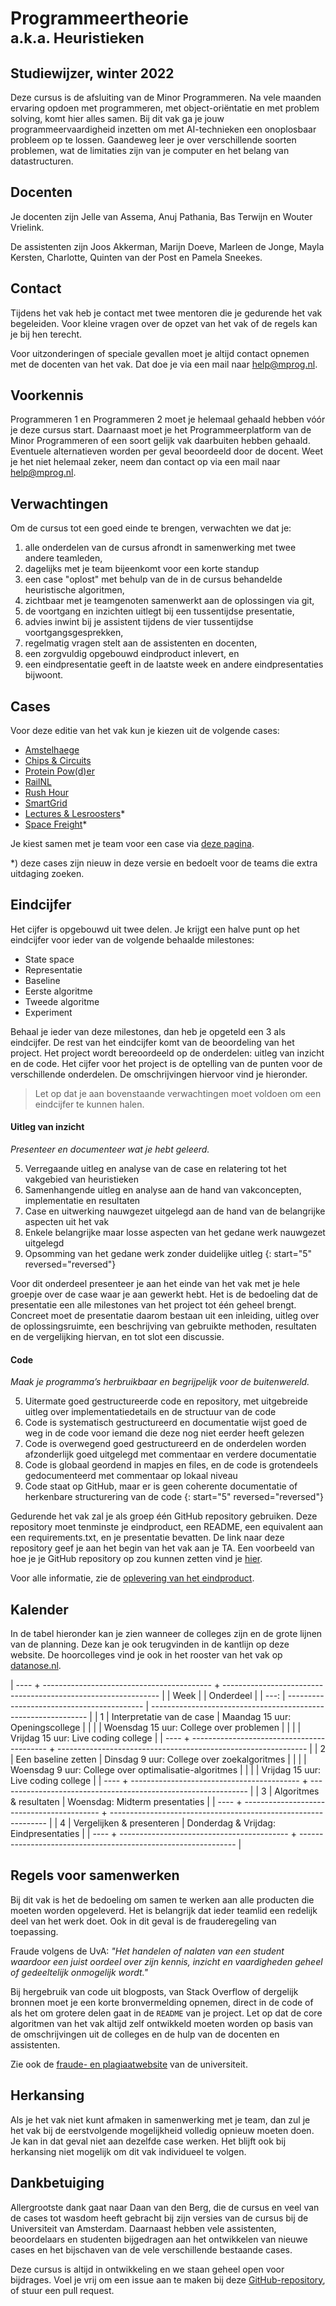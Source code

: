 # Programmeertheorie<br><small>a.k.a. Heuristieken</small>

## Studiewijzer, winter 2022

Deze cursus is de afsluiting van de Minor Programmeren.
Na vele maanden ervaring opdoen met programmeren, met object-oriëntatie en met problem solving, komt hier alles samen.
Bij dit vak ga je jouw programmeervaardigheid inzetten om met AI-technieken een onoplosbaar probleem op te lossen.
Gaandeweg leer je over verschillende soorten problemen, wat de limitaties zijn van je computer en het belang van datastructuren.

## Docenten

Je docenten zijn Jelle van Assema, Anuj Pathania, Bas Terwijn en Wouter Vrielink.

De assistenten zijn Joos Akkerman, Marijn Doeve, Marleen de Jonge, Mayla Kersten, Charlotte, Quinten van der Post en Pamela Sneekes.

## Contact

Tijdens het vak heb je contact met twee mentoren die je gedurende het vak begeleiden. Voor kleine vragen over de opzet van het vak of de regels kan je bij hen terecht.

Voor uitzonderingen of speciale gevallen moet je altijd contact opnemen met de docenten van het vak. Dat doe je via een mail naar help@mprog.nl.

## Voorkennis

Programmeren 1 en Programmeren 2 moet je helemaal gehaald hebben vóór je deze cursus start.
Daarnaast moet je het Programmeerplatform van de Minor Programmeren of een soort gelijk vak daarbuiten hebben gehaald.
Eventuele alternatieven worden per geval beoordeeld door de docent.
Weet je het niet helemaal zeker, neem dan contact op via een mail naar help@mprog.nl.

## Verwachtingen

Om de cursus tot een goed einde te brengen, verwachten we dat je:

1. alle onderdelen van de cursus afrondt in samenwerking met twee andere teamleden,
1. dagelijks met je team bijeenkomt voor een korte standup
1. een case "oplost" met behulp van de in de cursus behandelde heuristische algoritmen,
1. zichtbaar met je teamgenoten samenwerkt aan de oplossingen via git,
1. de voortgang en inzichten uitlegt bij een tussentijdse presentatie,
1. advies inwint bij je assistent tijdens de vier tussentijdse voortgangsgesprekken,
1. regelmatig vragen stelt aan de assistenten en docenten,
1. een zorgvuldig opgebouwd eindproduct inlevert, en
1. een eindpresentatie geeft in de laatste week en andere eindpresentaties bijwoont.

## Cases

Voor deze editie van het vak kun je kiezen uit de volgende cases:

- [Amstelhaege](/cases/amstelhaege)
- [Chips & Circuits](/cases/chips-circuits)
- [Protein Pow(d)er](/cases/protein-pow-d-er)
- [RailNL](/cases/railnl)
- [Rush Hour](/cases/rush-hour)
- [SmartGrid](/cases/smartgrid)
- [Lectures & Lesroosters](/cases/lectures-en-lesroosters)\*
- [Space Freight](/cases/space-freight)\*

Je kiest samen met je team voor een case via [deze pagina](/milestones/case).

\*) deze cases zijn nieuw in deze versie en bedoelt voor de teams die extra uitdaging zoeken.

## Eindcijfer

Het cijfer is opgebouwd uit twee delen. Je krijgt een halve punt op het eindcijfer voor ieder van de volgende behaalde milestones:

- State space
- Representatie
- Baseline
- Eerste algoritme
- Tweede algoritme
- Experiment

Behaal je ieder van deze milestones, dan heb je opgeteld een 3 als eindcijfer. De rest van het eindcijfer komt van de beoordeling van het project. Het project wordt bereoordeeld op de onderdelen: uitleg van inzicht en de code. Het cijfer voor het project is de optelling van de punten voor de verschillende onderdelen. De omschrijvingen hiervoor vind je hieronder.

> Let op dat je aan bovenstaande verwachtingen moet voldoen om een eindcijfer te kunnen halen.

#### Uitleg van inzicht

_Presenteer en documenteer wat je hebt geleerd._

5. Verregaande uitleg en analyse van de case en relatering tot het vakgebied van heuristieken
6. Samenhangende uitleg en analyse aan de hand van vakconcepten, implementatie en resultaten
7. Case en uitwerking nauwgezet uitgelegd aan de hand van de belangrijke aspecten uit het vak
8. Enkele belangrijke maar losse aspecten van het gedane werk nauwgezet uitgelegd
9. Opsomming van het gedane werk zonder duidelijke uitleg
   {: start="5" reversed="reversed"}

Voor dit onderdeel presenteer je aan het einde van het vak met je hele groepje over de case waar je aan gewerkt hebt.
Het is de bedoeling dat de presentatie een alle milestones van het project tot één geheel brengt. Concreet moet de presentatie daarom bestaan uit een inleiding, uitleg over de oplossingsruimte, een beschrijving van gebruikte methoden, resultaten en de vergelijking hiervan, en tot slot een discussie.

#### Code

_Maak je programma’s herbruikbaar en begrijpelijk voor de buitenwereld._

5. Uitermate goed gestructureerde code en repository, met uitgebreide uitleg over implementatiedetails en de structuur van de code
6. Code is systematisch gestructureerd en documentatie wijst goed de weg in de code voor iemand die deze nog niet eerder heeft gelezen
7. Code is overwegend goed gestructureerd en de onderdelen worden afzonderlijk goed uitgelegd met commentaar en verdere documentatie
8. Code is globaal geordend in mapjes en files, en de code is grotendeels gedocumenteerd met commentaar op lokaal niveau
9. Code staat op GitHub, maar er is geen coherente documentatie of herkenbare structurering van de code
   {: start="5" reversed="reversed"}

Gedurende het vak zal je als groep één GitHub repository gebruiken.
Deze repository moet tenminste je eindproduct, een README, een equivalent aan een requirements.txt, en je presentatie bevatten.
De link naar deze repository geef je aan het begin van het vak aan je TA.
Een voorbeeld van hoe je je GitHub repository op zou kunnen zetten vind je [hier](https://github.com/minprog/voorbeeld-repo).

Voor alle informatie, zie de [oplevering van het eindproduct](https://theorie.mprog.nl/milestones/deliverable).

## Kalender

In de tabel hieronder kan je zien wanneer de colleges zijn en de grote lijnen van de planning. Deze kan je ook terugvinden in de kantlijn op deze website. De hoorcolleges vind je ook in het rooster van het vak op [datanose.nl](https://datanose.nl/#course[98926]).

| ---- + ------------------------------------------ + -------------------------------------------------------------- |
| Week | | Onderdeel |
| ---: | ------------------------------------------ | -------------------------------------------------------------- |
| 1 | Interpretatie van de case | Maandag 15 uur: Openingscollege |
| | | Woensdag 15 uur: College over problemen |
| | | Vrijdag 15 uur: Live coding college |
| ---- + ------------------------------------------ + -------------------------------------------------------------- |
| 2 | Een baseline zetten | Dinsdag 9 uur: College over zoekalgoritmes |
| | | Woensdag 9 uur: College over optimalisatie-algoritmes |
| | | Vrijdag 15 uur: Live coding college |
| ---- + ------------------------------------------ + -------------------------------------------------------------- |
| 3 | Algoritmes & resultaten | Woensdag: Midterm presentaties |
| ---- + ------------------------------------------ + -------------------------------------------------------------- |
| 4 | Vergelijken & presenteren | Donderdag & Vrijdag: Eindpresentaties |
| ---- + ------------------------------------------ + -------------------------------------------------------------- |

## Regels voor samenwerken

Bij dit vak is het de bedoeling om samen te werken aan alle producten die moeten worden opgeleverd.
Het is belangrijk dat ieder teamlid een redelijk deel van het werk doet.
Ook in dit geval is de frauderegeling van toepassing.

Fraude volgens de UvA: _"Het handelen of nalaten van een student waardoor een juist oordeel over zijn kennis, inzicht en vaardigheden geheel of gedeeltelijk onmogelijk wordt."_

Bij hergebruik van code uit blogposts, van Stack Overflow of dergelijk bronnen moet je een korte bronvermelding opnemen, direct in de code of als het om grotere delen gaat in de `README` van je project.
Let op dat de core algoritmen van het vak altijd zelf ontwikkeld moeten worden op basis van de omschrijvingen uit de colleges en de hulp van de docenten en assistenten.

Zie ook de [fraude- en plagiaatwebsite](http://www.uva.nl/plagiaat) van de universiteit.

## Herkansing

Als je het vak niet kunt afmaken in samenwerking met je team, dan zul je het vak bij de eerstvolgende mogelijkheid volledig opnieuw moeten doen.
Je kan in dat geval niet aan dezelfde case werken.
Het blijft ook bij herkansing niet mogelijk om dit vak individueel te volgen.

## Dankbetuiging

Allergrootste dank gaat naar Daan van den Berg, die de cursus en veel van de cases tot wasdom heeft gebracht bij zijn versies van de cursus bij de Universiteit van Amsterdam.
Daarnaast hebben vele assistenten, beoordelaars en studenten bijgedragen aan het ontwikkelen van nieuwe cases en het bijschaven van de vele verschillende bestaande cases.

Deze cursus is altijd in ontwikkeling en we staan geheel open voor bijdrages. Voel je vrij om een issue aan te maken bij deze [GitHub-repository](https://github.com/minprog/heuristieken), of stuur een pull request.

